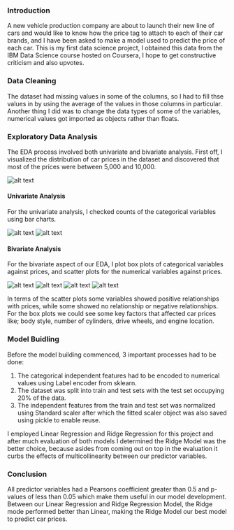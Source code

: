 ### Introduction
A new vehicle production company are about to launch their new line of cars and would like to know how the price tag to attach to each of their car brands, and I have been asked to make a model used to predict the price of each car. This is my first data science project, I obtained this data from the IBM Data Science course hosted on Coursera, I hope to get constructive criticism and also upvotes.

### Data Cleaning
The dataset had missing values in some of the columns, so I had to fill thse values in by using the average of the values in those columns in particular. Another thing I did was to change the data types of some of the variables, numerical values got imported as objects rather than floats.

### Exploratory Data Analysis
The EDA process involved both univariate and bivariate analysis.
First off, I visualized the distribution of car prices in the dataset and discovered that most of the prices were between 5,000 and 10,000.

![alt text](https://github.com/chisim30/PortfolioProject/blob/main/car_price_prediction/images/hist_car_price.png "Logo Title Text 1")

#### Univariate Analysis
For the univariate analysis, I checked counts of the categorical variables using bar charts.

![alt text](https://github.com/chisim30/PortfolioProject/blob/main/car_price_prediction/images/bar_1.png "Logo Title Text 1")
![alt text](https://github.com/chisim30/PortfolioProject/blob/main/car_price_prediction/images/bar_2.png "Logo Title Text 1")

#### Bivariate Analysis
For the bivariate aspect of our EDA, I plot box plots of categorical variables against prices, and scatter plots for the numerical variables against prices.

![alt text](https://github.com/chisim30/PortfolioProject/blob/main/car_price_prediction/images/box_1.png "Logo Title Text 1")
![alt text](https://github.com/chisim30/PortfolioProject/blob/main/car_price_prediction/images/box_2.png "Logo Title Text 1")
![alt text](https://github.com/chisim30/PortfolioProject/blob/main/car_price_prediction/images/scatter_1.png "Logo Title Text 1")
![alt text](https://github.com/chisim30/PortfolioProject/blob/main/car_price_prediction/images/scatter_2.png "Logo Title Text 1")

In terms of the scatter plots some variables showed positive relationships with prices, while some showed no relationship or negative relationships. For the box plots we could see some key factors that affected car prices like; body style, number of cylinders, drive wheels, and engine location.

### Model Buidling 
Before the model building commenced, 3 important processes had to be done:

1. The categorical independent features had to be encoded to numerical values using Label encoder from sklearn.
2. The dataset was split into train and test sets with the test set occupying 20% of the data.
3. The independent features from the train and test set was normalized using Standard scaler after which the fitted scaler object was also saved using pickle to enable reuse.

I employed Linear Regression and Ridge Regression for this project and after much evaluation of both models I determined the Ridge Model was the better choice, because asides from coming out on top in the evaluation it curbs the effects of multicollinearity between our predictor variables.

### Conclusion
All predictor variables had a Pearsons coefficient greater than 0.5 and p-values of less than 0.05 which make them useful in our model development. Between our Linear Regression and Ridge Regression Model, the Ridge mode performed better than Linear, making the Ridge Model our best model to predict car prices.

